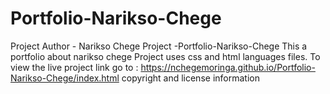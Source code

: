 # Portfolio-Narikso-Chege
 Project Author - Narikso Chege
 Project -Portfolio-Narikso-Chege
 This a portfolio about narikso chege
 Project uses css and html languages files.
To view the live project link go to : https://nchegemoringa.github.io/Portfolio-Narikso-Chege/index.html
copyright and license information
